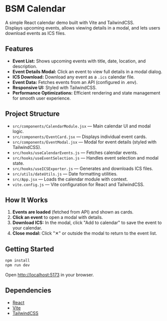 # BSM Calendar

A simple React calendar demo built with Vite and TailwindCSS.  
Displays upcoming events, allows viewing details in a modal, and lets users download events as ICS files.

## Features

- **Event List:** Shows upcoming events with title, date, location, and description.
- **Event Details Modal:** Click an event to view full details in a modal dialog.
- **ICS Download:** Download any event as a `.ics` calendar file.
- **Event Data:** Fetches events from an API (configured in .env).
- **Responsive UI:** Styled with TailwindCSS.
- **Performance Optimizations:** Efficient rendering and state management for smooth user experience.

## Project Structure

- `src/components/CalendarModule.jsx` — Main calendar UI and modal logic.
- `src/components/EventCard.jsx` — Displays individual event cards.
- `src/components/EventModal.jsx` — Modal for event details (styled with TailwindCSS).
- `src/hooks/useCalendarEvents.js` — Fetches calendar events.
- `src/hooks/useEventSelection.js` — Handles event selection and modal state.
- `src/hooks/useICSExporter.js` — Generates and downloads ICS files.
- `src/utils/dateUtils.js` — Date formatting utilities.
- `src/App.jsx` — Loads the calendar module with context.
- `vite.config.js` — Vite configuration for React and TailwindCSS.

## How It Works

1. **Events are loaded** (fetched from API) and shown as cards.
2. **Click an event** to open a modal with details.
3. **Download ICS:** In the modal, click "Add to calendar" to save the event to your calendar.
4. **Close modal:** Click "✕" or outside the modal to return to the event list.

## Getting Started

```sh
npm install
npm run dev
```

Open [http://localhost:5173](http://localhost:5173) in your browser.

## Dependencies

- [React](https://react.dev/)
- [Vite](https://vitejs.dev/)
- [TailwindCSS](https://tailwindcss.com/)
